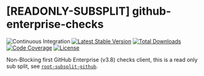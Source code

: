 # [READONLY-SUBSPLIT] github-enterprise-checks


![Continuous Integration](https://github.com/php-api-clients/github-enterprise-checks/workflows/Continuous%20Integration/badge.svg)
[![Latest Stable Version](https://poser.pugx.org/api-clients/github-enterprise-checks/v/stable.png)](https://packagist.org/packages/api-clients/github-enterprise-checks)
[![Total Downloads](https://poser.pugx.org/api-clients/github-enterprise-checks/downloads.png)](https://packagist.org/packages/api-clients/github-enterprise-checks)
[![Code Coverage](https://scrutinizer-ci.com/g/php-api-clients/github-enterprise-checks/badges/coverage.png?b==)](https://scrutinizer-ci.com/g/php-api-clients/github-enterprise-checks/?branch=)
[![License](https://poser.pugx.org/api-clients/github-enterprise-checks/license.png)](https://packagist.org/packages/api-clients/github-enterprise-checks)

Non-Blocking first GitHub Enterprise (v3.8) checks client, this is a read only sub split, see [`root-subsplit-github`](https://github.com/php-api-clients/root-subsplit-github).
